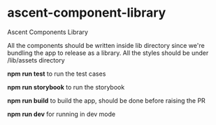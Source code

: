 # ascent-component-library
 Ascent Components Library

All the components should be written inside lib directory since we're bundling the app to release as a library. All the styles should be under /lib/assets directory

**npm run test** 
to run the test cases 


**npm run storybook**
to run the storybook


**npm run build**
to build the app, should be done before raising the PR

**npm run dev**
for running in dev mode
